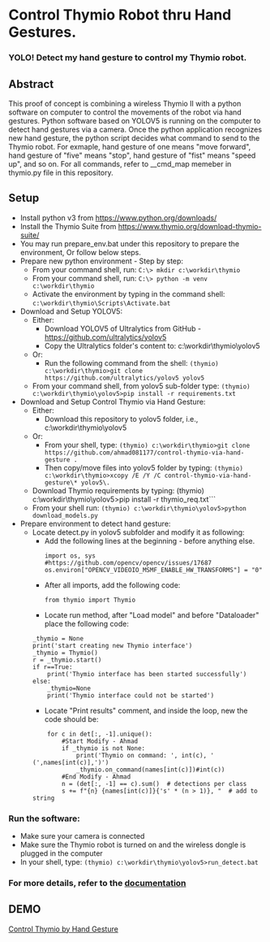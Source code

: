 # Control Thymio Robot thru Hand Gestures. 
### YOLO! Detect my hand gesture to control my Thymio robot.

## Abstract
This proof of concept is combining a wireless Thymio II with a python software on computer to control the movements of the robot via hand gestures. Python software based on YOLOV5 is running on the computer to detect hand gestures via a camera. Once the python application recognizes new hand gesture, the python script decides what command to send to the Thymio robot. For exmaple, hand gesture of one means "move forward", hand gesture of "five" means "stop", hand gesture of "fist" means "speed up", and so on. For all commands, refer to __cmd_map memeber in thymio.py file in this repository.

## Setup
* Install python v3 from https://www.python.org/downloads/
* Install the Thymio Suite from https://www.thymio.org/download-thymio-suite/
* You may run prepare_env.bat under this repository to prepare the environment, Or follow below steps.
* Prepare new python environment - Step by step:
  * From your command shell, run: ```C:\> mkdir c:\workdir\thymio```
  * From your command shell, run: ```C:\> python -m venv c:\workdir\thymio```
  * Activate the environment by typing in the command shell: ```c:\workdir\thymio\Scripts\Activate.bat```
* Download and Setup YOLOV5:
  * Either:
    * Download YOLOV5 of Ultralytics from GitHub - https://github.com/ultralytics/yolov5
    * Copy the Ultralytics folder's content to: c:\workdir\thymio\yolov5
  * Or:
    * Run the following command from the shell: ```(thymio) c:\workdir\thymio>git clone https://github.com/ultralytics/yolov5 yolov5 ```
  * From your command shell, from yolov5 sub-folder type: ```(thymio) c:\workdir\thymio\yolov5>pip install -r requirements.txt```
* Download and Setup Control Thymio via Hand Gesture:
  * Either:
    * Download this repository to yolov5 folder, i.e., c:\workdir\thymio\yolov5
  * Or:
    * From your shell, type: ```(thymio) c:\workdir\thymio>git clone https://github.com/ahmad081177/control-thymio-via-hand-gesture .```
    * Then copy/move files into yolov5 folder by typing: ```(thymio) c:\workdir\thymio>xcopy /E /Y /C control-thymio-via-hand-gesture\* yolov5\. ```
  * Download Thymio requirements by typing: (thymio) c:\workdir\thymio\yolov5>pip install -r thymio_req.txt```
  * From your shell run: ```(thymio) c:\workdir\thymio\yolov5>python download_models.py```
* Prepare environment to detect hand gesture:
  * Locate detect.py in yolov5 subfolder and modify it as following:
    * Add the following lines at the beginning - before anything else.
      ```
      import os, sys
      #https://github.com/opencv/opencv/issues/17687
      os.environ["OPENCV_VIDEOIO_MSMF_ENABLE_HW_TRANSFORMS"] = "0"
      ```
    * After all imports, add the following code:
      ```
      from thymio import Thymio
      ```
    * Locate run method, after "Load model" and before "Dataloader" place the following code:
    ```
    _thymio = None
    print('start creating new Thymio interface')
    _thymio = Thymio()
    r = _thymio.start()
    if r==True:
        print('Thymio interface has been started successfully')
    else:
        _thymio=None
        print('Thymio interface could not be started')
    ```
    * Locate "Print results" comment, and inside the loop, new the code should be:
    ```
        for c in det[:, -1].unique():
            #Start Modify - Ahmad
            if _thymio is not None: 
                print('Thymio on command: ', int(c), ' (',names[int(c)],')')
                _thymio.on_command(names[int(c)])#int(c))
            #End Modify - Ahmad
            n = (det[:, -1] == c).sum()  # detections per class
            s += f"{n} {names[int(c)]}{'s' * (n > 1)}, "  # add to string
    ```

### Run the software:
  * Make sure your camera is connected
  * Make sure the Thymio robot is turned on and the wireless dongle is plugged in the computer
  * In your shell, type: ```(thymio) c:\workdir\thymio\yolov5>run_detect.bat```
  
### For more details, refer to the [documentation](Control%20Thymio%20Robot%20thru%20Hand%20Gestures.docx)

## DEMO
[Control Thymio by Hand Gesture](https://youtube.com/shorts/no3g03PY0nw "Control Thymio by Hand Gesture")
